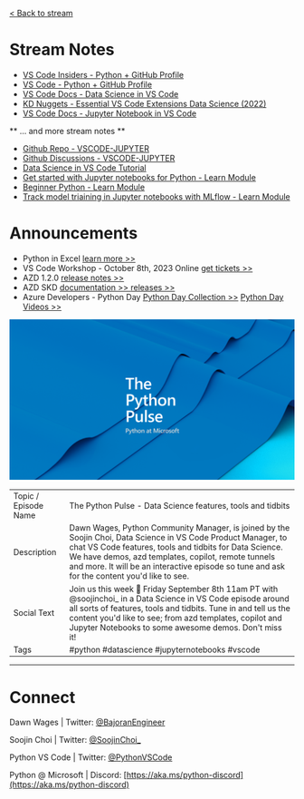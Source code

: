 [< Back to stream](https://aka.ms/python-pulse-live)

# Stream Notes
- [VS Code Insiders - Python + GitHub Profile](https://insiders.vscode.dev/profile/github/0b09e809a2199de2e5c62071f42a16e8)
- [VS Code - Python + GitHub Profile](https://vscode.dev/profile/github/0b09e809a2199de2e5c62071f42a16e8)
- [VS Code Docs - Data Science in VS Code](https://code.visualstudio.com/docs/datascience/overview)
- [KD Nuggets - Essential VS Code Extensions Data Science (2022)](https://www.kdnuggets.com/2022/07/12-essential-vscode-extensions-data-science.html)
- [VS Code Docs - Jupyter Notebook in VS Code](https://code.visualstudio.com/docs/datascience/jupyter-notebooks)

** ... and more stream notes **
- [Github Repo - VSCODE-JUPYTER](https://github.com/microsoft/vscode-jupyter)
- [Github Discussions - VSCODE-JUPYTER](https://github.com/microsoft/vscode-jupyter/discussions)
- [Data Science in VS Code Tutorial](https://code.visualstudio.com/docs/datascience/data-science-tutorial)
- [Get started with Jupyter notebooks for Python - Learn Module](https://learn.microsoft.com/en-us/training/modules/python-create-run-jupyter-notebook/)
- [Beginner Python - Learn Module](https://learn.microsoft.com/en-us/training/paths/beginner-python/)
- [Track model triaining in Jupyter notebooks with MLflow - Learn Module](https://learn.microsoft.com/en-us/training/modules/track-model-training-jupyter-notebooks-mlflow/)

# Announcements
- Python in Excel [learn more >>](https://www.microsoft.com/en-us/microsoft-365/python-in-excel)
- VS Code Workshop - October 8th, 2023 Online [get tickets >>](https://2023.djangocon.us/tickets)
- AZD 1.2.0 [release notes >>](https://devblogs.microsoft.com/azure-sdk/azure-developer-cli-azd-august-2023-release/)
- AZD SKD [documentation >> ](https://learn.microsoft.com/en-us/azure/developer/python/sdk/) [releases >>](https://github.com/Azure/azure-sdk-for-python/releases)
- Azure Developers - Python Day [Python Day Collection >>](https://aka.ms/PythonDay/Collection) [Python Day Videos >>](https://learn.microsoft.com/en-us/events/learn-events/azuredevelopers-pythonday/)


![The Python Pulse Getting the Most out of Python with VS Code and Azure](python_pulse_008_github_extensions_banner.png)

| | |
|----|----|
| Topic / Episode Name | The Python Pulse - Data Science features, tools and tidbits |
| Description | Dawn Wages, Python Community Manager, is joined by the Soojin Choi, Data Science in VS Code Product Manager, to chat VS Code features, tools and tidbits for Data Science. We have demos, azd templates, copilot, remote tunnels and more. It will be an interactive episode so tune and ask for the content you'd like to see. |
| Social Text |Join us this week 📅 Friday September 8th 11am PT with @soojinchoi_ in a Data Science in VS Code episode around all sorts of features, tools and tidbits. Tune in and tell us the content you'd like to see; from azd templates, copilot and Jupyter Notebooks to some awesome demos. Don't miss it! |
| Tags | #python #datascience #jupyternotebooks #vscode |

---
# Connect

Dawn Wages | Twitter: [@BajoranEngineer](https://twitter.com/BajoranEngineer)

Soojin Choi | Twitter: [@SoojinChoi_](https://twitter.com/soojinchoi_)

Python VS Code | Twitter: [@PythonVSCode](https://twitter.com/PythonVSCode)

Python @ Microsoft | Discord: [https://aka.ms/python-discord](https://aka.ms/python-discord)
